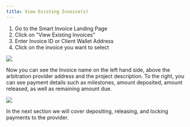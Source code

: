 ```yaml
---
title: View Existing Invoice(s)
---
```


1. Go to the Smart Invoice Landing Page
2. Click on "View Existing Invoices"
3. Enter Invoice ID or Client Wallet Address
4. Click on the invoice you want to select

![](https://i.imgur.com/5WnmZQI.png)

Now you can see the Invoice name on the left hand side, above the arbitration provider address and the project description. To the right, you can see payment details such as milestones, amount deposited, amount released, as well as remaining amount due.

![](https://i.imgur.com/7yrrdJY.png)

In the next section we will cover depositing, releasing, and locking payments to the provider.
